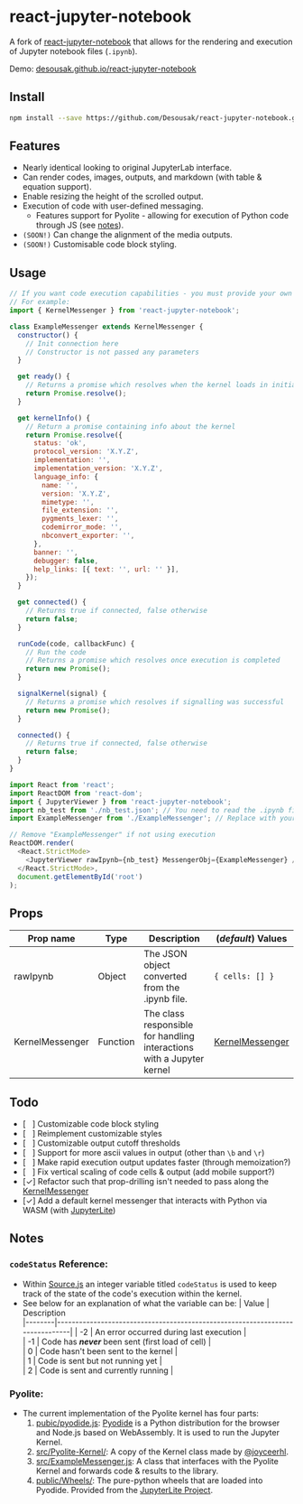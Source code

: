 # react-jupyter-notebook

A fork of <a href="https://github.com/Joeyonng/react-jupyter-notebook">react-jupyter-notebook</a> that allows for the rendering and execution of Jupyter notebook files (`.ipynb`).

Demo: <a href="https://desousak.github.io/react-jupyter-notebook">desousak.github.io/react-jupyter-notebook</a>

## Install

```bash
npm install --save https://github.com/Desousak/react-jupyter-notebook.git
```

## Features

- Nearly identical looking to original JupyterLab interface.
- Can render codes, images, outputs, and markdown (with table & equation support).
- Enable resizing the height of the scrolled output.
- Execution of code with user-defined messaging.
  - Features support for Pyolite - allowing for execution of Python code through JS (see [notes](#pyolite)).
- `(SOON!)` Can change the alignment of the media outputs.
- `(SOON!)` Customisable code block styling.

## Usage

```javascript
// If you want code execution capabilities - you must provide your own connection code
// For example:
import { KernelMessenger } from 'react-jupyter-notebook';

class ExampleMessenger extends KernelMessenger {
  constructor() {
    // Init connection here
    // Constructor is not passed any parameters
  }

  get ready() {
    // Returns a promise which resolves when the kernel loads in initially
    return Promise.resolve();
  }

  get kernelInfo() {
    // Return a promise containing info about the kernel
    return Promise.resolve({
      status: 'ok',
      protocol_version: 'X.Y.Z',
      implementation: '',
      implementation_version: 'X.Y.Z',
      language_info: {
        name: '',
        version: 'X.Y.Z',
        mimetype: '',
        file_extension: '',
        pygments_lexer: '',
        codemirror_mode: '',
        nbconvert_exporter: '',
      },
      banner: '',
      debugger: false,
      help_links: [{ text: '', url: '' }],
    });
  }

  get connected() {
    // Returns true if connected, false otherwise
    return false;
  }

  runCode(code, callbackFunc) {
    // Run the code
    // Returns a promise which resolves once execution is completed
    return new Promise();
  }

  signalKernel(signal) {
    // Returns a promise which resolves if signalling was successful
    return new Promise();
  }

  connected() {
    // Returns true if connected, false otherwise
    return false;
  }
}
```

```javascript
import React from 'react';
import ReactDOM from 'react-dom';
import { JupyterViewer } from 'react-jupyter-notebook';
import nb_test from './nb_test.json'; // You need to read the .ipynb file into a JSON Object.
import ExampleMessenger from './ExampleMessenger'; // Replace with your own messenger class

// Remove "ExampleMessenger" if not using execution
ReactDOM.render(
  <React.StrictMode>
    <JupyterViewer rawIpynb={nb_test} MessengerObj={ExampleMessenger} />
  </React.StrictMode>,
  document.getElementById('root')
);
```

## Props

| Prop name       | Type     | Description                                                           | (_default_) Values                            |
| --------------- | -------- | --------------------------------------------------------------------- | --------------------------------------------- |
| rawIpynb        | Object   | The JSON object converted from the .ipynb file.                       | `{ cells: [] }`                               |
| KernelMessenger | Function | The class responsible for handling interactions with a Jupyter kernel | [KernelMessenger](src/lib/JupyterViewer.js) |

## Todo

- [ &nbsp; ] Customizable code block styling
- [ &nbsp; ] Reimplement customizable styles
- [ &nbsp; ] Customizable output cutoff thresholds
- [ &nbsp; ] Support for more ascii values in output (other than `\b` and `\r`)
- [ &nbsp; ] Make rapid execution output updates faster (through memoization?)
- [ &nbsp; ] Fix vertical scaling of code cells & output (add mobile support?)
- [✓] Refactor such that prop-drilling isn't needed to pass along the [KernelMessenger](src/lib/JupyterViewer.js)
- [✓] Add a default kernel messenger that interacts with Python via WASM (with <a href="https://github.com/jupyterlite/jupyterlite">JupyterLite</a>)

## Notes

### `codeStatus` Reference:

- Within [Source.js](src/lib/Source.js) an integer variable titled `codeStatus` is used to keep track of the state of the code's execution within the kernel.
- See below for an explanation of what the variable can be:
  | Value | Description  
  |--------|------------------------------------------------------------------------------|
  | -2 | An error occurred during last execution |  
  | -1 | Code has **_never_** been sent (first load of cell) |  
  | 0 | Code hasn't been sent to the kernel |  
  | 1 | Code is sent but not running yet |  
  | 2 | Code is sent and currently running |

### Pyolite:

- The current implementation of the Pyolite kernel has four parts:
  1. [pubic/pyodide.js](pubic/pyodide.js): [Pyodide](https://pyodide.org/en/stable/) is a Python distribution for the browser and Node.js based on WebAssembly. It is used to run the Jupyter Kernel.
  2. [src/Pyolite-Kernel/](src/pyolite-kernel/): A copy of the Kernel class made by [@joyceerhl](https://github.com/joyceerhl/vscode-pyolite). 
  3. [src/ExampleMessenger.js](src/ExampleMessenger.js): A class that interfaces with the Pyolite Kernel and forwards code & results to the library.
  4. [public/Wheels/](public/wheels/): The pure-python wheels that are loaded into Pyodide. Provided from the [JupyterLite Project](https://github.com/jupyterlite/jupyterlite).